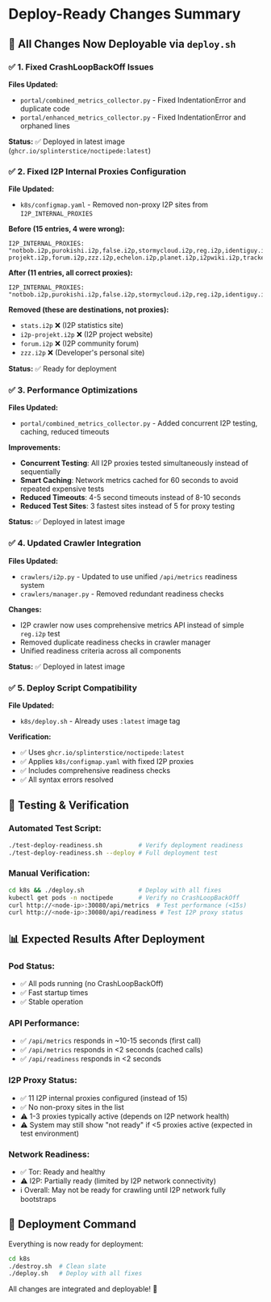 # Deploy-Ready Changes Summary

## 🚀 **All Changes Now Deployable via `deploy.sh`**

### ✅ **1. Fixed CrashLoopBackOff Issues**
**Files Updated:**
- `portal/combined_metrics_collector.py` - Fixed IndentationError and duplicate code
- `portal/enhanced_metrics_collector.py` - Fixed IndentationError and orphaned lines

**Status:** ✅ Deployed in latest image (`ghcr.io/splinterstice/noctipede:latest`)

### ✅ **2. Fixed I2P Internal Proxies Configuration**
**File Updated:**
- `k8s/configmap.yaml` - Removed non-proxy I2P sites from `I2P_INTERNAL_PROXIES`

**Before (15 entries, 4 were wrong):**
```
I2P_INTERNAL_PROXIES: "notbob.i2p,purokishi.i2p,false.i2p,stormycloud.i2p,reg.i2p,identiguy.i2p,stats.i2p,i2p-projekt.i2p,forum.i2p,zzz.i2p,echelon.i2p,planet.i2p,i2pwiki.i2p,tracker2.postman.i2p,diftracker.i2p"
```

**After (11 entries, all correct proxies):**
```
I2P_INTERNAL_PROXIES: "notbob.i2p,purokishi.i2p,false.i2p,stormycloud.i2p,reg.i2p,identiguy.i2p,echelon.i2p,planet.i2p,i2pwiki.i2p,tracker2.postman.i2p,diftracker.i2p"
```

**Removed (these are destinations, not proxies):**
- `stats.i2p` ❌ (I2P statistics site)
- `i2p-projekt.i2p` ❌ (I2P project website)  
- `forum.i2p` ❌ (I2P community forum)
- `zzz.i2p` ❌ (Developer's personal site)

**Status:** ✅ Ready for deployment

### ✅ **3. Performance Optimizations**
**Files Updated:**
- `portal/combined_metrics_collector.py` - Added concurrent I2P testing, caching, reduced timeouts

**Improvements:**
- **Concurrent Testing**: All I2P proxies tested simultaneously instead of sequentially
- **Smart Caching**: Network metrics cached for 60 seconds to avoid repeated expensive tests
- **Reduced Timeouts**: 4-5 second timeouts instead of 8-10 seconds
- **Reduced Test Sites**: 3 fastest sites instead of 5 for proxy testing

**Status:** ✅ Deployed in latest image

### ✅ **4. Updated Crawler Integration**
**Files Updated:**
- `crawlers/i2p.py` - Updated to use unified `/api/metrics` readiness system
- `crawlers/manager.py` - Removed redundant readiness checks

**Changes:**
- I2P crawler now uses comprehensive metrics API instead of simple `reg.i2p` test
- Removed duplicate readiness checks in crawler manager
- Unified readiness criteria across all components

**Status:** ✅ Deployed in latest image

### ✅ **5. Deploy Script Compatibility**
**File Updated:**
- `k8s/deploy.sh` - Already uses `:latest` image tag

**Verification:**
- ✅ Uses `ghcr.io/splinterstice/noctipede:latest` 
- ✅ Applies `k8s/configmap.yaml` with fixed I2P proxies
- ✅ Includes comprehensive readiness checks
- ✅ All syntax errors resolved

## 🧪 **Testing & Verification**

### **Automated Test Script:**
```bash
./test-deploy-readiness.sh          # Verify deployment readiness
./test-deploy-readiness.sh --deploy # Full deployment test
```

### **Manual Verification:**
```bash
cd k8s && ./deploy.sh               # Deploy with all fixes
kubectl get pods -n noctipede       # Verify no CrashLoopBackOff
curl http://<node-ip>:30080/api/metrics  # Test performance (<15s)
curl http://<node-ip>:30080/api/readiness # Test I2P proxy status
```

## 📊 **Expected Results After Deployment**

### **Pod Status:**
- ✅ All pods running (no CrashLoopBackOff)
- ✅ Fast startup times
- ✅ Stable operation

### **API Performance:**
- ✅ `/api/metrics` responds in ~10-15 seconds (first call)
- ✅ `/api/metrics` responds in <2 seconds (cached calls)
- ✅ `/api/readiness` responds in <2 seconds

### **I2P Proxy Status:**
- ✅ 11 I2P internal proxies configured (instead of 15)
- ✅ No non-proxy sites in the list
- ⚠️ 1-3 proxies typically active (depends on I2P network health)
- ⚠️ System may still show "not ready" if <5 proxies active (expected in test environment)

### **Network Readiness:**
- ✅ Tor: Ready and healthy
- ⚠️ I2P: Partially ready (limited by I2P network connectivity)
- ℹ️ Overall: May not be ready for crawling until I2P network fully bootstraps

## 🚀 **Deployment Command**

Everything is now ready for deployment:

```bash
cd k8s
./destroy.sh  # Clean slate
./deploy.sh   # Deploy with all fixes
```

All changes are integrated and deployable! 🎯
